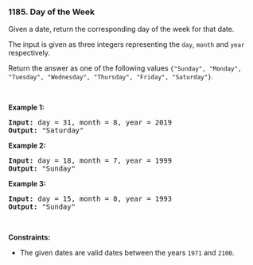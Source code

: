 <h3 align="left"> 1185. Day of the Week</h3>
<div><p>Given a date, return the corresponding day of the week for that date.</p>

<p>The input is given as three integers representing the <code>day</code>, <code>month</code> and <code>year</code> respectively.</p>

<p>Return the answer as one of the following values&nbsp;<code>{"Sunday", "Monday", "Tuesday", "Wednesday", "Thursday", "Friday", "Saturday"}</code>.</p>

<p>&nbsp;</p>
<p><strong>Example 1:</strong></p>

<pre><strong>Input:</strong> day = 31, month = 8, year = 2019
<strong>Output:</strong> "Saturday"
</pre>

<p><strong>Example 2:</strong></p>

<pre><strong>Input:</strong> day = 18, month = 7, year = 1999
<strong>Output:</strong> "Sunday"
</pre>

<p><strong>Example 3:</strong></p>

<pre><strong>Input:</strong> day = 15, month = 8, year = 1993
<strong>Output:</strong> "Sunday"
</pre>

<p>&nbsp;</p>
<p><strong>Constraints:</strong></p>

<ul>
	<li>The given dates are valid dates between the years <code>1971</code> and <code>2100</code>.</li>
</ul>
</div>